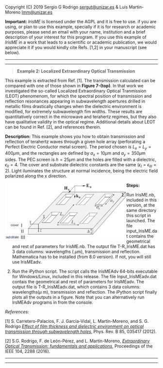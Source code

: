 Copyright (C) 2019 Sergio G Rodrigo <sergut@unizar.es> & Luis Martin-Moreno <lmm@unizar.es>

**Important:** 
*IrisME* is licensed under the AGPL and it is free to use. if you are using, or plan to use this example, specially if it is for research or academic purposes, please send an email with your name, institution and a brief description of your interest for this program.  If you use this example of *IrisME* in a work that leads to a scientific or academic publication, we would appreciate it if you would kindly cite Refs. [1,2]  in your manuscript (see below).


***
- - -

> **Example 2: Localized Extraordinary Optical Transmission**

This example is extracted from Ref. [1]. The transmission calculated can be compared with one of those shown in **Figure 7-(top)**. In that work we investigated the so-called Localized Extraordinary Optical Tranmission (LEOT) phenomenom, for which the spectral position of transmission and reflection resonances appearing in subwavelength apertures drilled in metallic films drastically changes when the dielectric environment is modified, for extremely subwavelength fim widths.  These results are quantitatively correct in the microwave and terahertz regimes, but they also have qualitative validity in the optical regime. Additional details about LEOT can be found in Ref. [2], and references therein.

**Description:**
This example shows you how to obtain transmission and reflection of terahertz waves through a given hole array (perforating a Perfect Electric Conductor metal screen). The period chosen is $L_x=L_y=400 \mu$m, and the rectangles are defined by $a_x = 10 \mu$m and  $a_y = 350 \mu$m sides.  The PEC screen is $h = 25 \mu$m and the holes are filled with a dielectric, $\epsilon_{II} = 4$. The cover and substrate dielectric constants are the same ($\epsilon_{I}= \epsilon_{III}= 2$).  Light iluminates the structure at normal incidence, being the electric field polarized along the x direction.

<img style="float: left;" width="400" src="../HA_geometry.png">

**Steps:**
1. Run IrisME.nb, included in this version, at the same directory this script in launched. The file input_IrisME.dat contains the geometrical and rest of parameters for IrisME.nb. The output file T-R_IrisME.dat has 3 data columns: wavelengths ( $\mu$m), transmission and reflection. Mathematica has to be installed (from 8.0 version). If not, you will still use IrisMEadv. 

2. Run the iPython script. The script calls the IrisMEAdv 64-bits executable for Windows/Linux, included in this release.  The file Input_IrisMEadv.dat contais the geometrical and rest of parameters for IrisMEadv. The output file is T-R_IrisMEadv.dat, which contains 3 data columns: wavelengths($\mu$ m), transmission and reflection. The iPython script finally plots all the outputs in a figure. Note that you can alternatively run IrsMEAdv programs in from the console.
    
*References:*

[1] S. Carretero-Palacios, F. J. García-Vidal, L. Martín-Moreno, and S. G. Rodrigo [*Effect of film thickness and dielectric environment on optical transmission through subwavelength holes*](https://journals.aps.org/prb/abstract/10.1103/PhysRevB.85.035417),
Phys. Rev. B 85, 035417 (2012).

[2] S.G. Rodrigo, F. de León-Pérez, and L. Martín-Moreno, [*Extraordinary Optical Transmission: fundamentals and applications*](https://ieeexplore.ieee.org/document/7592449), Proceedings of the IEEE 104, 2288 (2016). 

    
***
- - -
